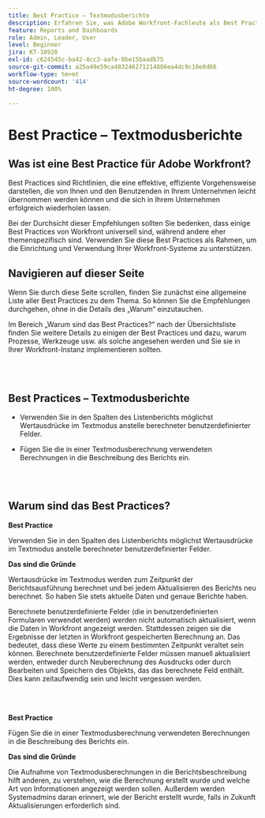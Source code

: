 ```yaml
---
title: Best Practice – Textmodusberichte
description: Erfahren Sie, was Adobe Workfront-Fachleute als Best Practices für das Einrichten, Verwalten und Verwenden von Workfront-Textmodusberichten empfehlen.
feature: Reports and Dashboards
role: Admin, Leader, User
level: Beginner
jira: KT-10928
exl-id: c624545c-ba42-4cc3-aafe-8be15baadb75
source-git-commit: a25a49e59ca483246271214886ea4dc9c10e8d66
workflow-type: tm+mt
source-wordcount: '414'
ht-degree: 100%

---
```


# Best Practice – Textmodusberichte

## Was ist eine Best Practice für Adobe Workfront?

Best Practices sind Richtlinien, die eine effektive, effiziente Vorgehensweise darstellen, die von Ihnen und den Benutzenden in Ihrem Unternehmen leicht übernommen werden können und die sich in Ihrem Unternehmen erfolgreich wiederholen lassen.

Bei der Durchsicht dieser Empfehlungen sollten Sie bedenken, dass einige Best Practices von Workfront universell sind, während andere eher themenspezifisch sind. Verwenden Sie diese Best Practices als Rahmen, um die Einrichtung und Verwendung Ihrer Workfront-Systeme zu unterstützen.

## Navigieren auf dieser Seite

Wenn Sie durch diese Seite scrollen, finden Sie zunächst eine allgemeine Liste aller Best Practices zu dem Thema. So können Sie die Empfehlungen durchgehen, ohne in die Details des „Warum“ einzutauchen.

Im Bereich „Warum sind das Best Practices?“ nach der Übersichtsliste finden Sie weitere Details zu einigen der Best Practices und dazu, warum Prozesse, Werkzeuge usw. als solche angesehen werden und Sie sie in Ihrer Workfront-Instanz implementieren sollten.

</br>
</br>

## Best Practices – Textmodusberichte

* Verwenden Sie in den Spalten des Listenberichts möglichst Wertausdrücke im Textmodus anstelle berechneter benutzerdefinierter Felder.

* Fügen Sie die in einer Textmodusberechnung verwendeten Berechnungen in die Beschreibung des Berichts ein.

</br>
</br>

## Warum sind das Best Practices?

**Best Practice**

Verwenden Sie in den Spalten des Listenberichts möglichst Wertausdrücke im Textmodus anstelle berechneter benutzerdefinierter Felder.



**Das sind die Gründe**

Wertausdrücke im Textmodus werden zum Zeitpunkt der Berichtsausführung berechnet und bei jedem Aktualisieren des Berichts neu berechnet. So haben Sie stets aktuelle Daten und genaue Berichte haben.



Berechnete benutzerdefinierte Felder (die in benutzerdefinierten Formularen verwendet werden) werden nicht automatisch aktualisiert, wenn die Daten in Workfront angezeigt werden. Stattdessen zeigen sie die Ergebnisse der letzten in Workfront gespeicherten Berechnung an. Das bedeutet, dass diese Werte zu einem bestimmten Zeitpunkt veraltet sein können. Berechnete benutzerdefinierte Felder müssen manuell aktualisiert werden, entweder durch Neuberechnung des Ausdrucks oder durch Bearbeiten und Speichern des Objekts, das das berechnete Feld enthält. Dies kann zeitaufwendig sein und leicht vergessen werden.


</br>
</br>

**Best Practice**

Fügen Sie die in einer Textmodusberechnung verwendeten Berechnungen in die Beschreibung des Berichts ein.



**Das sind die Gründe**

Die Aufnahme von Textmodusberechnungen in die Berichtsbeschreibung hilft anderen, zu verstehen, wie die Berechnung erstellt wurde und welche Art von Informationen angezeigt werden sollen. Außerdem werden Systemadmins daran erinnert, wie der Bericht erstellt wurde, falls in Zukunft Aktualisierungen erforderlich sind.
